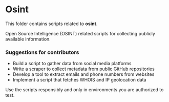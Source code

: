 # Osint

This folder contains scripts related to **osint**.

Open Source Intelligence (OSINT) related scripts for collecting publicly available information.

### Suggestions for contributors
- Build a script to gather data from social media platforms
- Write a scraper to collect metadata from public GitHub repositories
- Develop a tool to extract emails and phone numbers from websites
- Implement a script that fetches WHOIS and IP geolocation data

Use the scripts responsibly and only in environments you are authorized to test.
